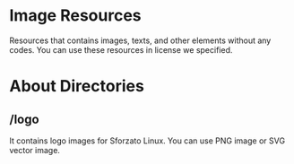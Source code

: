 # Image Resources
Resources that contains images, texts, and other elements without any codes.
You can use these resources in license we specified.

# About Directories
## /logo
It contains logo images for Sforzato Linux.
You can use PNG image or SVG vector image.
